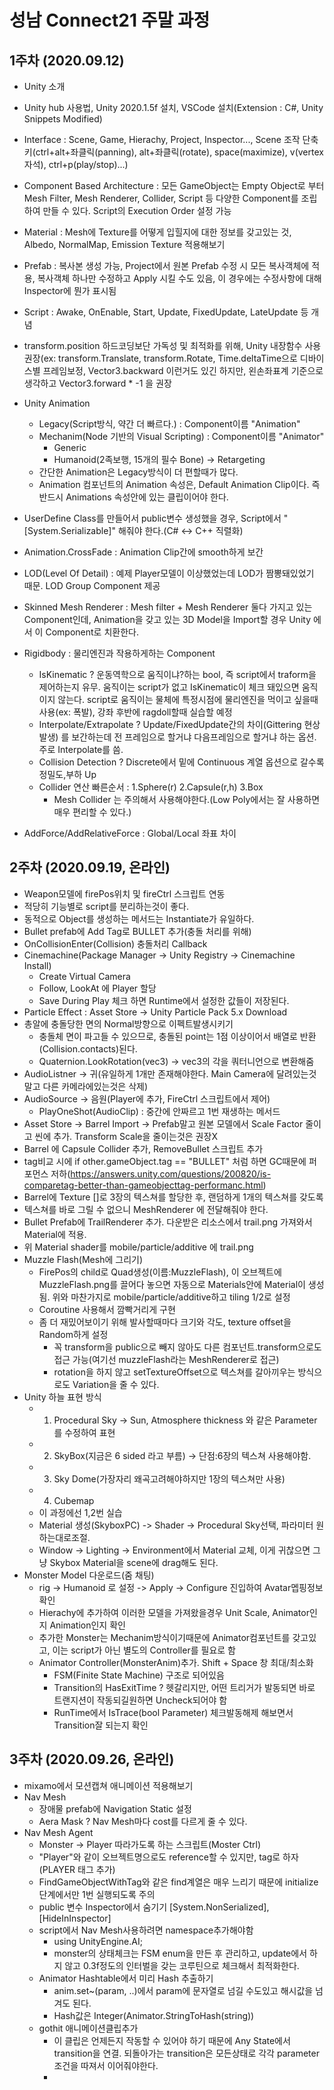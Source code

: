 # 성남 Connect21 주말 과정 
## 1주차 (2020.09.12)
- Unity 소개
- Unity hub 사용법, Unity 2020.1.5f 설치, VSCode 설치(Extension : C#, Unity Snippets Modified)
- Interface : Scene, Game, Hierachy, Project, Inspector..., Scene 조작 단축키(ctrl+alt+좌클릭(panning), alt+좌클릭(rotate), space(maximize), v(vertex 자석), ctrl+p(play/stop)...)
- Component Based Architecture : 모든 GameObject는 Empty Object로 부터 Mesh Filter, Mesh Renderer, Collider, Script 등 다양한 Component를 조립하여 만들 수 있다. Script의 Execution Order 설정 가능
- Material : Mesh에 Texture를 어떻게 입힐지에 대한 정보를 갖고있는 것, Albedo, NormalMap, Emission Texture 적용해보기
- Prefab : 복사본 생성 가능, Project에서 원본 Prefab 수정 시 모든 복사객체에 적용, 복사객체 하나만 수정하고 Apply 시킬 수도 있음, 이 경우에는 수정사항에 대해 Inspector에 뭔가 표시됨
- Script : Awake, OnEnable, Start, Update, FixedUpdate, LateUpdate 등 개념
- transform.position 하드코딩보단 가독성 및 최적화를 위해, Unity 내장함수 사용 권장(ex: transform.Translate, transform.Rotate, Time.deltaTime으로 디바이스별 프레임보정, Vector3.backward 이런거도 있긴 하지만, 왼손좌표계 기준으로 생각하고 Vector3.forward * -1 을 권장 
- Unity Animation
  - Legacy(Script방식, 약간 더 빠르다.) : Component이름 "Animation"
  - Mechanim(Node 기반의 Visual Scripting) : Component이름 "Animator"
    - Generic
    - Humanoid(2족보행, 15개의 필수 Bone) -> Retargeting 
  - 간단한 Animation은 Legacy방식이 더 편할때가 많다.
  - Animation 컴포넌트의 Animation 속성은, Default Animation Clip이다. 즉 반드시 Animations 속성안에 있는 클립이어야 한다.

- UserDefine Class를 만들어서 public변수 생성했을 경우, Script에서 "[System.Serializable]" 해줘야 한다.(C# <-> C++ 직렬화)
- Animation.CrossFade : Animation Clip간에 smooth하게 보간
- LOD(Level Of Detail) : 예제 Player모델이 이상했었는데 LOD가 짬뽕돼있었기 때문. LOD Group Component 제공
- Skinned Mesh Renderer : Mesh filter + Mesh Renderer 둘다 가지고 있는 Component인데, Animation을 갖고 있는 3D Model을 Import할 경우 Unity 에서 이 Component로 치환한다.
- Rigidbody : 물리엔진과 작용하게하는 Component
  - IsKinematic ? 운동역학으로 움직이냐?하는 bool, 즉 script에서 traform을 제어하는지 유무. 움직이는 script가 없고 IsKinematic이 체크 돼있으면 움직이지 않는다. script로 움직이는 물체에 특정시점에 물리엔진을 먹이고 싶을때 사용(ex: 폭발), 강좌 후반에 ragdoll할때 실습할 예정 
  - Interpolate/Extrapolate ? Update/FixedUpdate간의 차이(Gittering 현상 발생) 를 보간하는데 전 프레임으로 할거냐 다음프레임으로 할거냐 하는 옵션. 주로 Interpolate를 씀.
  - Collision Detection ? Discrete에서 밑에 Continuous 계열 옵션으로 갈수록 정밀도,부하 Up
  - Collider 연산 빠른순서 : 1.Sphere(r) 2.Capsule(r,h) 3.Box
    - Mesh Collider 는 주의해서 사용해야한다.(Low Poly에서는 잘 사용하면 매우 편리할 수 있다.)
- AddForce/AddRelativeForce : Global/Local 좌표 차이

## 2주차 (2020.09.19, 온라인)
- Weapon모델에 firePos위치 및 fireCtrl 스크립트 연동
- 적당히 기능별로 script를 분리하는것이 좋다.
- 동적으로 Object를 생성하는 메서드는 Instantiate가 유일하다.
- Bullet prefab에 Add Tag로 BULLET 추가(충돌 처리를 위해)
- OnCollisionEnter(Collision) 충돌처리 Callback
- Cinemachine(Package Manager -> Unity Registry -> Cinemachine Install)
  - Create Virtual Camera
  - Follow, LookAt 에 Player 할당 
  - Save During Play 체크 하면 Runtime에서 설정한 값들이 저장된다.
- Particle Effect : Asset Store -> Unity Particle Pack 5.x Download
- 총알에 충돌당한 면의 Normal방향으로 이펙트발생시키기
  - 충돌체 면이 파고들 수 있으므로, 충돌된 point는 1점 이상이어서 배열로 반환(Collision.contacts)된다. 
  - Quaternion.LookRotation(vec3) -> vec3의 각을 쿼터니언으로 변환해줌
- AudioListner -> 귀(유일하게 1개만 존재해야한다. Main Camera에 달려있는것 말고 다른 카메라에있는것은 삭제)
- AudioSource -> 음원(Player에 추가, FireCtrl 스크립트에서 제어)
  - PlayOneShot(AudioClip) : 중간에 안짜르고 1번 재생하는 메서드
- Asset Store -> Barrel Import -> Prefab말고 원본 모델에서 Scale Factor 줄이고 씬에 추가. Transform Scale을 줄이는것은 권장X
- Barrel 에 Capsule Collider 추가, RemoveBullet 스크립트 추가
- tag비교 시에 if other.gameObject.tag == "BULLET" 처럼 하면 GC때문에 퍼포먼스 저하(https://answers.unity.com/questions/200820/is-comparetag-better-than-gameobjecttag-performanc.html)
- Barrel에 Texture []로 3장의 텍스쳐를 할당한 후, 랜덤하게 1개의 텍스쳐를 갖도록
- 텍스쳐를 바로 그릴 수 없으니 MeshRenderer 에 전달해줘야 한다.
- Bullet Prefab에 TrailRenderer 추가. 다운받은 리소스에서 trail.png 가져와서 Material에 적용.
- 위 Material shader를 mobile/particle/additive 에 trail.png
- Muzzle Flash(Mesh에 그리기)
  - FirePos의 child로 Quad생성(이름:MuzzleFlash), 이 오브젝트에 MuzzleFlash.png를 끌어다 놓으면 자동으로 Materials안에 Material이 생성됨. 위와 마찬가지로 mobile/particle/additive하고 tiling 1/2로 설정
  - Coroutine 사용해서 깜빡거리게 구현
  - 좀 더 재밌어보이기 위해 발사할때마다 크기와 각도, texture offset을 Random하게 설정
    - 꼭 transform을 public으로 빼지 않아도 다른 컴포넌트.transform으로도 접근 가능(여기선 muzzleFlash라는 MeshRenderer로 접근) 
    - rotation을 하지 않고 setTextureOffset으로 텍스쳐를 갈아끼우는 방식으로도 Variation을 줄 수 있다.
- Unity 하늘 표현 방식
  - 1. Procedural Sky -> Sun, Atmosphere thickness 와 같은 Parameter를 수정하여 표현
  - 2. SkyBox(지금은 6 sided 라고 부름) -> 단점:6장의 텍스쳐 사용해야함.
  - 3. Sky Dome(가장자리 왜곡고려해야하지만 1장의 텍스쳐만 사용)
  - 4. Cubemap
  - 이 과정에선 1,2번 실습
  - Material 생성(SkyboxPC) -> Shader -> Procedural Sky선택, 파라미터 원하는대로조절. 
  - Window -> Lighting -> Environment에서 Material 교체, 이게 귀찮으면 그냥 Skybox Material을 scene에 drag해도 된다.
- Monster Model 다운로드(줌 채팅)
  - rig -> Humanoid 로 설정 -> Apply -> Configure 진입하여 Avatar멥핑정보 확인
  - Hierachy에 추가하여 이러한 모델을 가져왔을경우 Unit Scale, Animator인지 Animation인지 확인
  - 추가한 Monster는 Mechanim방식이기때문에 Animator컴포넌트를 갖고있고, 이는 script가 아닌 별도의 Controller를 필요로 함
  - Animator Controller(MonsterAnim)추가. Shift + Space 창 최대/최소화
    - FSM(Finite State Machine) 구조로 되어있음
    - Transition의 HasExitTime ? 헷갈리지만, 어떤 트리거가 발동되면 바로 트랜지션이 작동되길원하면 Uncheck되어야 함
    - RunTime에서 IsTrace(bool Parameter) 체크발동해제 해보면서 Transition잘 되는지 확인  

## 3주차 (2020.09.26, 온라인)
- mixamo에서 모션캡쳐 애니메이션 적용해보기
- Nav Mesh
  - 장애물 prefab에 Navigation Static 설정
  - Aera Mask ? Nav Mesh마다 cost를 다르게 줄 수 있다.
- Nav Mesh Agent
  - Monster -> Player 따라가도록 하는 스크립트(Moster Ctrl)
  - "Player"와 같이 오브젝트명으로도 reference할 수 있지만, tag로 하자(PLAYER 태그 추가)
  - FindGameObjectWithTag와 같은 find계열은 매우 느리기 때문에 initialize단계에서만 1번 실행되도록 주의
  - public 변수 Inspector에서 숨기기
  [System.NonSerialized],[HideInInspector]
  - script에서 Nav Mesh사용하려면 namespace추가해야함
    - using UnityEngine.AI;
    - monster의 상태체크는 FSM enum을 만든 후 관리하고, update에서 하지 않고 0.3f정도의 인터벌을 갖는 코루틴으로 체크해서 최적화한다.
  - Animator Hashtable에서 미리 Hash 추출하기
    - anim.set~(param, ..)에서 param에 문자열로 넘길 수도있고 해시값을 넘겨도 된다.
    - Hash값은 Integer(Animator.StringToHash(string))
  - gothit 애니메이션클립추가
    - 이 클립은 언제든지 작동할 수 있어야 하기 때문에 Any State에서 transition을 연결. 되돌아가는 transition은 모든상태로 각각 parameter 조건을 따져서 이어줘야한다.
    - 